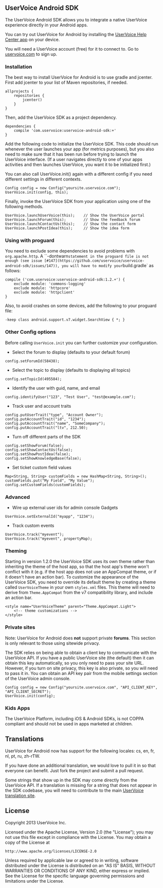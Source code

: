 ## UserVoice Android SDK

The UserVoice Android SDK allows you to integrate a native UserVoice experience directly in your Android apps.

You can try out UserVoice for Android by installing the [UserVoice Help Center app](http://sdk-downloads.uservoice.com/android/HelpCenter.apk) on your device.

You will need a UserVoice account (free) for it to connect to. Go to [uservoice.com](https://www.uservoice.com/plans/) to sign up.

### Installation

The best way to install UserVoice for Android is to use gradle and jcenter. First add jcenter to your list of Maven repositories, if needed.

```
allprojects {
    repositories {
        jcenter()
    }
}
```

Then, add the UserVoice SDK as a project dependency.

```
dependencies {
    compile 'com.uservoice:uservoice-android-sdk:+'
}
```

Add the following code to initialize the UserVoice SDK. This code should run whenever the user launches your app (for metrics purposes), but you also need to make sure that it has been run before trying to launch the UserVoice interface. (If a user navigates directly to one of your apps activities and then launches UserVoice, you want it to be initialized first.)

You can also call UserVoice.init() again with a different config if you need different settings in different contexts.

```
Config config = new Config("yoursite.uservoice.com");
UserVoice.init(config, this);
```

Finally, invoke the UserVoice SDK from your application using one of the following methods.

```
UserVoice.launchUserVoice(this);    // Show the UserVoice portal
UserVoice.launchForum(this);        // Show the feedback forum
UserVoice.launchContactUs(this);    // Show the contact form
UserVoice.launchPostIdea(this);     // Show the idea form
```

### Using with proguard

You need to exclude some dependencies to avoid problems with `org.apache.http`. A ``-dontwarn` statement in the proguard file is not enough (see issue [#147](https://github.com/uservoice/uservoice-android-sdk/issues/147)), you will have to modify your `build.gradle` as follows:

```
compile ('com.uservoice:uservoice-android-sdk:1.2.+') {
    exclude module: 'commons-logging'
    exclude module: 'httpcore'
    exclude module: 'httpclient'
}
```

Also, to avoid crashes on some devices, add the following to your proguard file:

```
-keep class android.support.v7.widget.SearchView { *; }
```

### Other Config options

Before calling `UserVoice.init` you can further customize your configuration.

* Select the forum to display (defaults to your default forum)

```
config.setForumId(58438);
```

* Select the topic to display (defaults to displaying all topics)

```
config.setTopicId(495584);
```

* Identify the user with guid, name, and email

```
config.identifyUser("123", "Test User", "test@example.com");
```

* Track user and account traits

```
config.putUserTrait("type", "Account Owner");
config.putAccountTrait("id", "1234");
config.putAccountTrait("name", "SomeCompany");
config.putAccountTrait("ltv", 212.50);
```

* Turn off different parts of the SDK

```
config.setShowForum(false);
config.setShowContactUs(false);
config.setShowPostIdea(false);
config.setShowKnowledgeBase(false);
```

* Set ticket custom field values

```
Map<String, String> customFields = new HashMap<String, String>();
customFields.put("My Field", "My Value");
config.setCustomFields(customFields);
```

### Advanced

* Wire up external user ids for admin console Gadgets

```
UserVoice.setExternalId("myapp", "1234");
```

* Track custom events

```
UserVoice.track("myevent");
UserVoice.track("myevent", propertyMap);
```

### Theming

Starting in version 1.2.0 the UserVoice SDK uses its own theme rather than inheriting the theme of the host app, so that the host app's theme won't conflict with it (e.g. if the host app does not use an AppCompat theme, or if it doesn't have an action bar). To customize the appearance of the UserVoice SDK, you need to override its default theme by creating a theme called `UserVoiceTheme` in your own `styles.xml` files. This theme will need to derive from `Theme.AppCompat` from the v7 compatibility library, and include an action bar.

```
<style name="UserVoiceTheme" parent="Theme.AppCompat.Light">
    <!-- theme customizations -->
</style>
```

### Private sites

Note: UserVoice for Android does **not** support private **forums**. This section is only relevant to those using sitewide privacy.

The SDK relies on being able to obtain a client key to communicate with the UserVoice API. If you have a public UserVoice site (the default) then it can obtain this key automatically, so you only need to pass your site URL. However, if you turn on site privacy, this key is also private, so you will need to pass it in. You can obtain an API key pair from the mobile settings section of the UserVoice admin console.

```
Config config = new Config("yoursite.uservoice.com", "API_CLIENT_KEY", "API_CLIENT_SECRET");
UserVoice.init(config);
```

### Kids Apps

The UserVoice Platform, including iOS & Android SDKs, is not COPPA compliant and should not be used in apps marketed at children.

Translations
------------

UserVoice for Android now has support for the following locales: cs, en, fr, nl, pt, ru, zh-rTW.

If you have done an additional translation, we would love to pull it in so that
everyone can benefit. Just fork the project and submit a pull request.

Some strings that show up in the SDK may come directly from the UserVoice API.
If a translation is missing for a string that does not appear in the SDK
codebase, you will need to contribute to the main [UserVoice translation
site](http://translate.uservoice.com/).

License
-------

Copyright 2013 UserVoice Inc. 

Licensed under the Apache License, Version 2.0 (the "License");
you may not use this file except in compliance with the License.
You may obtain a copy of the License at

    http://www.apache.org/licenses/LICENSE-2.0

Unless required by applicable law or agreed to in writing, software
distributed under the License is distributed on an "AS IS" BASIS,
WITHOUT WARRANTIES OR CONDITIONS OF ANY KIND, either express or implied.
See the License for the specific language governing permissions and
limitations under the License.
